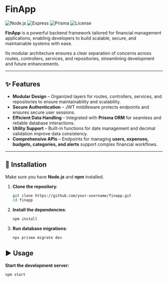 # FinApp

![Node.js](https://img.shields.io/badge/Node.js-339933?style=for-the-badge&logo=node.js&logoColor=white)
![Express](https://img.shields.io/badge/Express.js-000000?style=for-the-badge&logo=express&logoColor=white)
![Prisma](https://img.shields.io/badge/Prisma-2D3748?style=for-the-badge&logo=prisma&logoColor=white)
![License](https://img.shields.io/badge/License-MIT-green?style=for-the-badge)

**FinApp** is a powerful backend framework tailored for financial management applications, enabling developers to build scalable, secure, and maintainable systems with ease.  

Its modular architecture ensures a clear separation of concerns across routes, controllers, services, and repositories, streamlining development and future enhancements.

---

## ✨ Features

- **Modular Design** – Organized layers for routes, controllers, services, and repositories to ensure maintainability and scalability.  
- **Secure Authentication** – JWT middleware protects endpoints and ensures secure user sessions.  
- **Efficient Data Handling** – Integrated with **Prisma ORM** for seamless and reliable database interactions.  
- **Utility Support** – Built-in functions for date management and decimal validation improve data consistency.  
- **Comprehensive APIs** – Endpoints for managing **users, expenses, budgets, categories, and alerts** support complex financial workflows.  

---

## 🚀 Installation

Make sure you have **Node.js** and **npm** installed.  

1. **Clone the repository**:  
   ```bash
   git clone https://github.com/your-username/finapp.git
   cd finapp

2. **Install the dependencies**:  
   ```bash
   npm install
3. **Run database migrations**:  
   ```bash
   npx prisma migrate dev


## ▶️ Usage
**Start the development server:**
```bash
npm start
